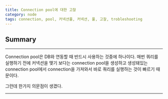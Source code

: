 ```yaml
---
title: Connection pool에 대한 고찰
category: node
tags: connection, pool, 커넥션풀, 커넥션, 풀, 고찰, trobleshooting
---
```

## Summary
---
Connection pool은 DB와 연동할 때 반드시 사용하는 것중에 하나이다.
매번 쿼리를 실행하기 전에 커넥션을 맺기 보다는 connection pool을 생성하고
생성돼있는 connection pool에서 connection을 가져와서 바로 쿼리를 실행하는 것이 빠르기 때문이다.

그런데 한가지 의문점이 생겼다.

---